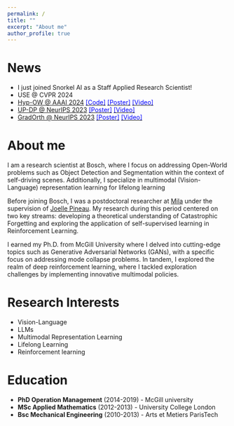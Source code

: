 ```yaml
---
permalink: /
title: ""
excerpt: "About me"
author_profile: true
---
```




News
======
* I just joined Snorkel AI as a Staff Applied Research Scientist!
* USE @ CVPR 2024
* [Hyp-OW @ AAAI 2024](https://arxiv.org/abs/2306.14291) <a href="https://github.com/boschresearch/Hyp-OW"><span style="color: Blue">[Code]</span></a>
<a href="https://github.com/boschresearch/Hyp-OW/blob/main/img/Poster_Hyp_AAAI.pdf"><span style="color: Blue">[Poster]</span></a>
<a href="https://www.youtube.com/watch?v=dXaF0WpNFlA"><span style="color: Blue">[Video]</span> </a>
* [UP-DP @ NeurIPS 2023](https://arxiv.org/abs/2307.11227)
<a href="https://nips.cc/media/PosterPDFs/NeurIPS%202023/71462.png?t=1702084805.256249"><span style="color: Blue">[Poster]</span></a>
<a href="https://nips.cc/virtual/2023/poster/71462"><span style="color: Blue">[Video]</span></a>
* [GradOrth @ NeurIPS 2023](https://arxiv.org/abs/2308.00310) 
<a href="https://nips.cc/media/PosterPDFs/NeurIPS%202023/71976.png?t=1702088393.6295724"><span style="color: Blue">[Poster]</span></a>
<a href="https://nips.cc/virtual/2023/poster/71976"><span style="color: Blue">[Video]</span></a>

About me
======
I am a research scientist at Bosch, where I focus on addressing Open-World problems such as Object Detection and Segmentation within the context of self-driving scenes. Additionally, I specialize in multimodal (Vision-Language) representation learning for lifelong learning

Before joining Bosch, I was a postdoctoral researcher at [Mila](https://mila.quebec/en/) under the supervision of [Joelle Pineau](https://www.cs.mcgill.ca/~jpineau/). My research during this period centered on two key streams: developing a theoretical understanding of Catastrophic Forgetting and exploring the application of self-supervised learning in Reinforcement Learning.

I earned my Ph.D. from McGill University where I delved into cutting-edge topics such as Generative Adversarial Networks (GANs), with a specific focus on addressing mode collapse problems. In tandem, I explored the realm of deep reinforcement learning, where I tackled exploration challenges by implementing innovative multimodal policies.



Research Interests
======
+  Vision-Language
+  LLMs
+  Multimodal Representation Learning
+  Lifelong Learning  
+  Reinforcement learning


Education
======
+  <i class="fas fa-graduation-cap"></i> **PhD Operation Management** (2014-2019) - McGill university
+  <i class="fas fa-graduation-cap"></i> **MSc Applied Mathematics** (2012-2013) - University College London 
+  <i class="fas fa-graduation-cap"></i> **Bsc Mechanical Engineering** (2010-2013) - Arts et Metiers ParisTech








